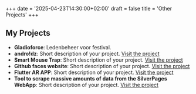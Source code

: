 +++
date = '2025-04-23T14:30:00+02:00'
draft = false
title = 'Other Projects'
+++

<h2> My Projects </h2>

- **Gladioforce**: Ledenbeheer voor festival.
- **andro!dz**: Short description of your project. <a href="https://jo-qu.pages.dev/" target="_blank">Visit the project</a>
- **Smart Mouse Trap**: Short description of your project. <a href="https://www.youtube.com/watch?v=7RVyvhLRBDM" target="_blank">Visit the project</a>
- **Github faces website**: Short description of your project. <a href="https://r0831281.github.io/GithubsFaces/" target="_blank">Visit the project</a>
- **Flutter AR APP**: Short description of your project. <a href="https://github.com/r0831281/APFront" target="_blank">Visit the project</a>
- **Tool to scrape massive amounts of data from the SilverPages WebApp**: Short description of your project. <a href="https://github.com/r0831281/silverScraper" target="_blank">Visit the project</a>

<!-- <h2>My Projects</h2>
<div class="project-tiles">
  <div class="tile">
    <strong>Gladioforce</strong>
    <p>Short description of your project.</p>
  </div>
</div>

<link rel="stylesheet" href="/css/custom.css"> -->